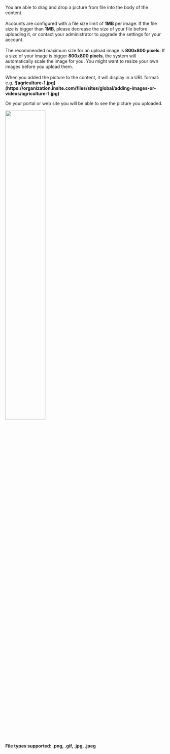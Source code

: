 <p>You are able to drag and drop a picture from file into the body of the content.<br><br>Accounts are configured with a file size limit of <b>1MB</b> per image. If the file size is bigger than <b>1MB</b>, please decrease the size of your file before uploading it, or contact your administrator to upgrade the settings for your account. <br><br>The recommended maximum size for an upload image is <b>800x800 pixels</b>. If a size of your image is bigger <b>800x800 pixels</b>, the system will automatically scale the image for you. You might want to resize your own images before you upload them.<br><br>When you added the picture to the content, it will display in a URL format:<br>e.g. <b>![agriculture-1.jpg](https://organization.insite.com/files/sites/global/adding-images-or-videos/agriculture-1.jpg)</b></p><p>On your portal or web site you will be able to see the picture you uploaded.</p><p><img src="https://e02.insite.com/files/sites/global/adding-images-or-videos/agriculture-1.jpg" style="width: 50%;"><br></p><p><br></p><p><b>File types supported: .png, .gif, .jpg, .jpeg</b><br></p>